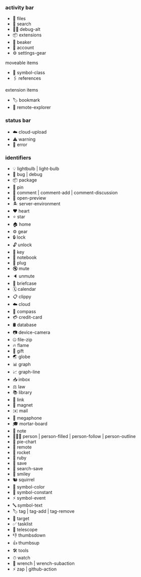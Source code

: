 ### activity bar

- 📑 files
- 🔎 search
- 🕵️‍♂️ debug-alt
- 📦 extensions
- 🧪 beaker
- 👤 account
- ⚙️ settings-gear

moveable items

- 🎃 symbol-class
- 🖇 references

extension items

- 🏷 bookmark
- 📡 remote-explorer

### status bar

- ☁️ cloud-upload
- ⚠️ warning
- 🚨 error

### identifiers

- 💡 lightbulb | light-bulb
- 🐞 bug | debug
- 📦 package
- 📌 pin
- 💬 comment | comment-add | comment-discussion
- 👀 open-preview
- 🏝 server-environment
- ❤️ heart
- ⭐️ star
- 🏠 home
- ⚙️ gear
- 🔒 lock
- 🔓 unlock
- 🔑 key
- 📓 notebook
- 🔌 plug
- 🔇 mute
- 🔈 unmute
- 💼 briefcase
- 🗓 calendar
- 📋 clippy
- ☁️ cloud
- 🧭 compass
- 💳 credit-card
- 🛢 database
- 📷 device-camera
- 🤐 file-zip
- 🔥 flame
- 🎁 gift
- 🌏 globe
- 📊 graph
- 📈 graph-line
- 📥 inbox
- ⚖️ law
- 📚 library
- 🔗 link
- 🧲 magnet
- ✉️ mail
- 📣 megaphone
- 🎓 mortar-board
- 📝 note
- 🧍🏻‍♀️ person | person-filled | person-follow | person-outline
- 🥧 pie-chart
- 📡 remote
- 🚀 rocket
- 💎 ruby
- 💾 save
- 🔎 search-save
- 🙂 smiley
- 🐿 squirrel
- 🎨 symbol-color
- 🧊 symbol-constant
- ⚡️ symbol-event
- 🔤 symbol-text
- 🏷 tag | tag-add | tag-remove
- 🎯 target
- ✅ tasklist
- 🔭 telescope
- 👎 thumbsdown
- 👍 thumbsup
- 🛠 tools
- ⏱ watch
- 🔧 wrench | wrench-subaction
- ⚡️ zap | github-action

#
